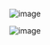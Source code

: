 ![image](https://github.com/user-attachments/assets/995928dd-5b96-4b51-af6f-0f84173bc044)

![image](https://github.com/user-attachments/assets/7b79b928-562a-446e-8003-a3a3e69c5878)


